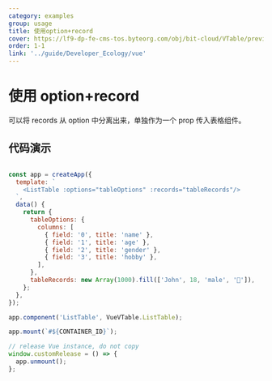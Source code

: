 ```yaml
---
category: examples
group: usage
title: 使用option+record
cover: https://lf9-dp-fe-cms-tos.byteorg.com/obj/bit-cloud/VTable/preview/vue-default.png
order: 1-1
link: '../guide/Developer_Ecology/vue'
---
```


# 使用 option+record

可以将 records 从 option 中分离出来，单独作为一个 prop 传入表格组件。

## 代码演示

```javascript livedemo template=vtable-vue

const app = createApp({
  template: `
    <ListTable :options="tableOptions" :records="tableRecords"/>
  `,
  data() {
    return {
      tableOptions: {
        columns: [
          { field: '0', title: 'name' },
          { field: '1', title: 'age' },
          { field: '2', title: 'gender' },
          { field: '3', title: 'hobby' },
        ],
      },
      tableRecords: new Array(1000).fill(['John', 18, 'male', '🏀']),
    };
  },
});

app.component('ListTable', VueVTable.ListTable);

app.mount(`#${CONTAINER_ID}`);

// release Vue instance, do not copy
window.customRelease = () => {
  app.unmount();
};
```